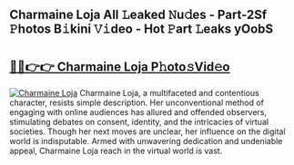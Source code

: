 ## Charmaine Loja All 𝙻eaked 𝙽u𝚍es - Part-2Sf 𝙿hotos B𝚒kini 𝚅𝚒deo - Hot 𝙿art 𝙻eaks yOobS

# <h2><a href="http://ld5cx60.urlbe.top/?page=Charmaine+Loja">🔗🔗👉👉 Charmaine Loja P𝚑oto𝚜Vid𝚎o</a></h2>

[![Charmaine Loja](https://i.imgur.com/eBuTRDB.gif)](http://ld5cx60.urlbe.top/?page=Charmaine+Loja)
Charmaine Loja, a multifaceted and contentious character, resists simple description. Her unconventional method of engaging with online audiences has allured and offended observers, stimulating debates on consent, identity, and the intricacies of virtual societies. Though her next moves are unclear, her influence on the digital world is indisputable. Armed with unwavering dedication and undeniable appeal, Charmaine Loja reach in the virtual world is vast.
